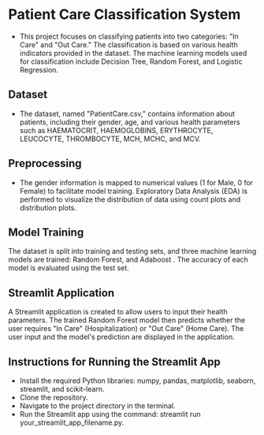 # Patient Care Classification System
- This project focuses on classifying patients into two categories: "In Care" and "Out Care." The classification is based on various health indicators provided in the dataset. The machine learning models used for classification include Decision Tree, Random Forest, and Logistic Regression.

## Dataset
- The dataset, named "PatientCare.csv," contains information about patients, including their gender, age, and various health parameters such as HAEMATOCRIT, HAEMOGLOBINS, ERYTHROCYTE, LEUCOCYTE, THROMBOCYTE, MCH, MCHC, and MCV.

## Preprocessing
- The gender information is mapped to numerical values (1 for Male, 0 for Female) to facilitate model training. Exploratory Data Analysis (EDA) is performed to visualize the distribution of data using count plots and distribution plots.

## Model Training
The dataset is split into training and testing sets, and three machine learning models are trained: Random Forest, and Adaboost . The accuracy of each model is evaluated using the test set.

## Streamlit Application
A Streamlit application is created to allow users to input their health parameters. The trained Random Forest model then predicts whether the user requires "In Care" (Hospitalization) or "Out Care" (Home Care). The user input and the model's prediction are displayed in the application.

## Instructions for Running the Streamlit App
- Install the required Python libraries: numpy, pandas, matplotlib, seaborn, streamlit, and scikit-learn.
- Clone the repository.
- Navigate to the project directory in the terminal.
- Run the Streamlit app using the command: streamlit run your_streamlit_app_filename.py.

